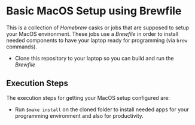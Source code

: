 # Basic MacOS Setup using Brewfile
This is a collection of *_Homebrew_* casks or jobs that are supposed to setup your MacOS environment.
These jobs use a *_Brewfile_* in order to install needed components to have your laptop ready for programming (via `brew` commands).

* Clone this repository to your laptop so you can build and run the _Brewfile_


## Execution Steps

The execution steps for getting your MacOS setup configured are:

* Run `$make install` on the cloned folder to install needed apps for your programming environment and also for productivity.